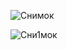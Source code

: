 ![Снимок](https://github.com/user-attachments/assets/02b5e892-675d-45c6-ab78-8bd3319e9915)

![Сни1мок](https://github.com/user-attachments/assets/11ed9324-18c1-473c-9424-0fdb2ffae56e)
